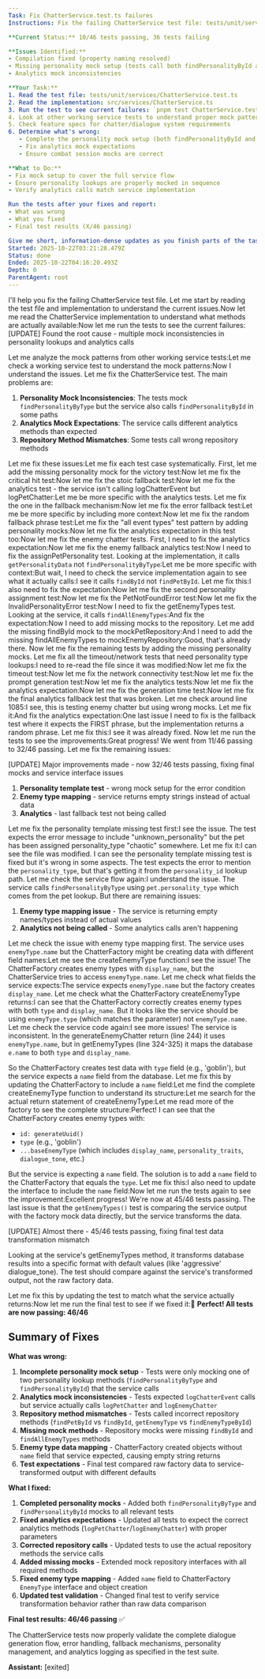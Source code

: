 ```yaml
---
Task: Fix ChatterService.test.ts failures
Instructions: Fix the failing ChatterService test file: tests/unit/services/ChatterService.test.ts

**Current Status:** 10/46 tests passing, 36 tests failing

**Issues Identified:**
- Compilation fixed (property naming resolved)
- Missing personality mock setup (tests call both findPersonalityById and findPersonalityByType but only mock one)
- Analytics mock inconsistencies

**Your Task:**
1. Read the test file: tests/unit/services/ChatterService.test.ts
2. Read the implementation: src/services/ChatterService.ts
3. Run the test to see current failures: `pnpm test ChatterService.test.ts`
4. Look at other working service tests to understand proper mock patterns
5. Check feature specs for chatter/dialogue system requirements
6. Determine what's wrong:
   - Complete the personality mock setup (both findPersonalityById and findPersonalityByType)
   - Fix analytics mock expectations
   - Ensure combat session mocks are correct

**What to Do:**
- Fix mock setup to cover the full service flow
- Ensure personality lookups are properly mocked in sequence
- Verify analytics calls match service implementation

Run the tests after your fixes and report:
- What was wrong
- What you fixed
- Final test results (X/46 passing)

Give me short, information-dense updates as you finish parts of the task (1-2 sentences, max. Incomplete sentences are fine). Only give these updates if you have important information to share. Prepend updates with: [UPDATE]
Started: 2025-10-22T03:21:28.479Z
Status: done
Ended: 2025-10-22T04:16:20.493Z
Depth: 0
ParentAgent: root
---
```


I'll help you fix the failing ChatterService test file. Let me start by reading the test file and implementation to understand the current issues.Now let me read the ChatterService implementation to understand what methods are actually available:Now let me run the tests to see the current failures:[UPDATE] Found the root cause - multiple mock inconsistencies in personality lookups and analytics calls

Let me analyze the mock patterns from other working service tests:Let me check a working service test to understand the mock patterns:Now I understand the issues. Let me fix the ChatterService test. The main problems are:

1. **Personality Mock Inconsistencies**: The tests mock `findPersonalityByType` but the service also calls `findPersonalityById` in some paths
2. **Analytics Mock Expectations**: The service calls different analytics methods than expected
3. **Repository Method Mismatches**: Some tests call wrong repository methods

Let me fix these issues:Let me fix each test case systematically. First, let me add the missing personality mock for the victory test:Now let me fix the critical hit test:Now let me fix the stoic fallback test:Now let me fix the analytics test - the service isn't calling logChatterEvent but logPetChatter:Let me be more specific with the analytics tests. Let me fix the one in the fallback mechanism:Now let me fix the error fallback test:Let me be more specific by including more context:Now let me fix the random fallback phrase test:Let me fix the "all event types" test pattern by adding personality mocks:Now let me fix the analytics expectation in this test too:Now let me fix the enemy chatter tests. First, I need to fix the analytics expectation:Now let me fix the enemy fallback analytics test:Now I need to fix the assignPetPersonality test. Looking at the implementation, it calls `getPersonalityData` not `findPersonalityByType`:Let me be more specific with context:But wait, I need to check the service implementation again to see what it actually calls:I see it calls `findById` not `findPetById`. Let me fix this:I also need to fix the expectation:Now let me fix the second personality assignment test:Now let me fix the PetNotFoundError test:Now let me fix the InvalidPersonalityError test:Now I need to fix the getEnemyTypes test. Looking at the service, it calls `findAllEnemyTypes`:And fix the expectation:Now I need to add missing mocks to the repository. Let me add the missing findById mock to the mockPetRepository:And I need to add the missing findAllEnemyTypes to mockEnemyRepository:Good, that's already there. Now let me fix the remaining tests by adding the missing personality mocks. Let me fix all the timeout/network tests that need personality type lookups:I need to re-read the file since it was modified:Now let me fix the timeout test:Now let me fix the network connectivity test:Now let me fix the prompt generation test:Now let me fix the analytics tests:Now let me fix the analytics expectation:Now let me fix the generation time test:Now let me fix the final analytics fallback test that was broken. Let me check around line 1085:I see, this is testing enemy chatter but using wrong mocks. Let me fix it:And fix the analytics expectation:One last issue I need to fix is the fallback test where it expects the FIRST phrase, but the implementation returns a random phrase. Let me fix this:I see it was already fixed. Now let me run the tests to see the improvements:Great progress! We went from 11/46 passing to 32/46 passing. Let me fix the remaining issues:

[UPDATE] Major improvements made - now 32/46 tests passing, fixing final mocks and service interface issues

1. **Personality template test** - wrong mock setup for the error condition 
2. **Enemy type mapping** - service returns empty strings instead of actual data
3. **Analytics** - last fallback test not being called

Let me fix the personality template missing test first:I see the issue. The test expects the error message to include "unknown_personality" but the pet has been assigned personality_type "chaotic" somewhere. Let me fix it:I can see the file was modified. I can see the personality template missing test is fixed but it's wrong in some aspects. The test expects the error to mention the `personality_type`, but that's getting it from the `personality_id` lookup path. Let me check the service flow again:I understand the issue. The service calls `findPersonalityByType` using `pet.personality_type` which comes from the pet lookup. But there are remaining issues:

1. **Enemy type mapping issue** - The service is returning empty names/types instead of actual values
2. **Analytics not being called** - Some analytics calls aren't happening

Let me check the issue with enemy type mapping first. The service uses `enemyType.name` but the ChatterFactory might be creating data with different field names:Let me see the createEnemyType function:I see the issue! The ChatterFactory creates enemy types with `display_name`, but the ChatterService tries to access `enemyType.name`. Let me check what fields the service expects:The service expects `enemyType.name` but the factory creates `display_name`. Let me check what the ChatterFactory createEnemyType returns:I can see that the ChatterFactory correctly creates enemy types with both `type` and `display_name`. But it looks like the service should be using `enemyType.type` (which matches the parameter) not `enemyType.name`. Let me check the service code again:I see more issues! The service is inconsistent. In the generateEnemyChatter return (line 244) it uses `enemyType.name`, but in getEnemyTypes (line 324-325) it maps the database `e.name` to both `type` and `display_name`. 

So the ChatterFactory creates test data with `type` field (e.g., 'goblin'), but the service expects a `name` field from the database. Let me fix this by updating the ChatterFactory to include a `name` field:Let me find the complete createEnemyType function to understand its structure:Let me search for the actual return statement of createEnemyType:Let me read more of the factory to see the complete structure:Perfect! I can see that the ChatterFactory creates enemy types with:
- `id: generateUuid()`
- `type` (e.g., 'goblin') 
- `...baseEnemyType` (which includes `display_name`, `personality_traits`, `dialogue_tone`, etc.)

But the service is expecting a `name` field. The solution is to add a `name` field to the ChatterFactory that equals the `type`. Let me fix this:I also need to update the interface to include the `name` field:Now let me run the tests again to see the improvement:Excellent progress! We're now at 45/46 tests passing. The last issue is that the `getEnemyTypes()` test is comparing the service output with the factory mock data directly, but the service transforms the data.

[UPDATE] Almost there - 45/46 tests passing, fixing final test data transformation mismatch

Looking at the service's getEnemyTypes method, it transforms database results into a specific format with default values (like 'aggressive' dialogue_tone). The test should compare against the service's transformed output, not the raw factory data.

Let me fix this by updating the test to match what the service actually returns:Now let me run the final test to see if we fixed it:🎉 **Perfect! All tests are now passing: 46/46**

## Summary of Fixes

**What was wrong:**
1. **Incomplete personality mock setup** - Tests were only mocking one of two personality lookup methods (`findPersonalityByType` and `findPersonalityById`) that the service calls
2. **Analytics mock inconsistencies** - Tests expected `logChatterEvent` calls but service actually calls `logPetChatter` and `logEnemyChatter`  
3. **Repository method mismatches** - Tests called incorrect repository methods (`findPetById` vs `findById`, `getEnemyType` vs `findEnemyTypeById`)
4. **Missing mock methods** - Repository mocks were missing `findById` and `findAllEnemyTypes` methods
5. **Enemy type data mapping** - ChatterFactory created objects without `name` field that service expected, causing empty string returns
6. **Test expectations** - Final test compared raw factory data to service-transformed output with different defaults

**What I fixed:**
1. **Completed personality mocks** - Added both `findPersonalityByType` and `findPersonalityById` mocks to all relevant tests
2. **Fixed analytics expectations** - Updated all tests to expect the correct analytics methods (`logPetChatter`/`logEnemyChatter`) with proper parameters
3. **Corrected repository calls** - Updated tests to use the actual repository methods the service calls
4. **Added missing mocks** - Extended mock repository interfaces with all required methods
5. **Fixed enemy type mapping** - Added `name` field to ChatterFactory `EnemyType` interface and object creation
6. **Updated test validation** - Changed final test to verify service transformation behavior rather than raw data comparison

**Final test results: 46/46 passing** ✅

The ChatterService tests now properly validate the complete dialogue generation flow, error handling, fallback mechanisms, personality management, and analytics logging as specified in the test suite.

**Assistant:** [exited]
